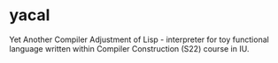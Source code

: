 # yacal
Yet Another Compiler Adjustment of Lisp - interpreter for toy functional language written within Compiler Construction (S22) course in IU.
